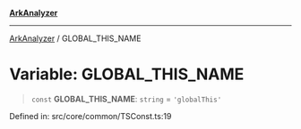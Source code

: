 [**ArkAnalyzer**](../README.md)

***

[ArkAnalyzer](../globals.md) / GLOBAL\_THIS\_NAME

# Variable: GLOBAL\_THIS\_NAME

> `const` **GLOBAL\_THIS\_NAME**: `string` = `'globalThis'`

Defined in: src/core/common/TSConst.ts:19
